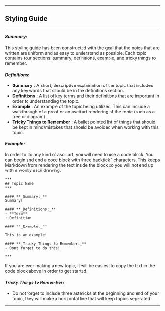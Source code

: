 ***
## Styling Guide
***

#### **_Summary:_**
This styling guide has been constructed with the goal that the notes that are written are uniform and as easy to understand as possible. Each topic contains four sections: summary, definitions, example, and tricky things to remember.

#### **_Definitions:_**
- **Summary**
: A short, descriptive explaination of the topic that includes any key words that should be in the definitions section.
- **Definitions**
: A list of key terms and their definitions that are important in order to understanding the topic.
- **Example** 
: An example of the topic being utilized. This can include a walkthrough of a proof or an ascii art rendering of the topic (such as a tree or diagram)
- **Tricky Things to Remember**
: A bullet pointed list of things that should be kept in mind/mistakes that should be avoided when working with this topic.

#### **_Example:_**

In order to do any kind of ascii art, you will need to use a code block. You can begin and end a code block with three backtick ` characters. This keeps Markdown from rendering the text inside the block so you will not end up with a wonky ascii drawing.
```
***
## Topic Name
***

#### **_Summary:_**
Summary!

#### **_Definitions:_**
- **Term**
: Definition

#### **_Example:_**

This is an example!

#### **_Tricky Things to Remember:_**
- Dont forget to do this!

***
```
If you are ever making a new topic, it will be easiest to copy the text in the code block above in order to get started.

#### **_Tricky Things to Remember:_**
- Do not forget to include three astericks at the beginning and end of your topic, they will make a horizontal line that will keep topics seperated

***